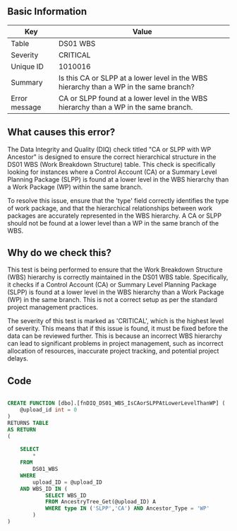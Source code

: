 ## Basic Information
| Key         | Value          |
|-------------|----------------|
| Table       | DS01 WBS |
| Severity    | CRITICAL |
| Unique ID   | 1010016   |
| Summary     | Is this CA or SLPP at a lower level in the WBS hierarchy than a WP in the same branch? |
| Error message | CA or SLPP found at a lower level in the WBS hierarchy than a WP in the same branch. |

## What causes this error?


The Data Integrity and Quality (DIQ) check titled "CA or SLPP with WP Ancestor" is designed to ensure the correct hierarchical structure in the DS01 WBS (Work Breakdown Structure) table. This check is specifically looking for instances where a Control Account (CA) or a Summary Level Planning Package (SLPP) is found at a lower level in the WBS hierarchy than a Work Package (WP) within the same branch.

To resolve this issue, ensure that the 'type' field correctly identifies the type of work package, and that the hierarchical relationships between work packages are accurately represented in the WBS hierarchy. A CA or SLPP should not be found at a lower level than a WP in the same branch of the WBS.
## Why do we check this?

This test is being performed to ensure that the Work Breakdown Structure (WBS) hierarchy is correctly maintained in the DS01 WBS table. Specifically, it checks if a Control Account (CA) or Summary Level Planning Package (SLPP) is found at a lower level in the WBS hierarchy than a Work Package (WP) in the same branch. This is not a correct setup as per the standard project management practices.

The severity of this test is marked as 'CRITICAL', which is the highest level of severity. This means that if this issue is found, it must be fixed before the data can be reviewed further. This is because an incorrect WBS hierarchy can lead to significant problems in project management, such as incorrect allocation of resources, inaccurate project tracking, and potential project delays. 

## Code

```sql

CREATE FUNCTION [dbo].[fnDIQ_DS01_WBS_IsCAorSLPPAtLowerLevelThanWP] (
	@upload_id int = 0
)
RETURNS TABLE
AS RETURN
(
	
	SELECT 
		* 
	FROM 
		DS01_WBS 
	WHERE 
		upload_ID = @upload_ID
	AND	WBS_ID IN (
			SELECT WBS_ID 
			FROM AncestryTree_Get(@upload_ID) A 
			WHERE type IN ('SLPP','CA') AND Ancestor_Type = 'WP'
		)
)
```
